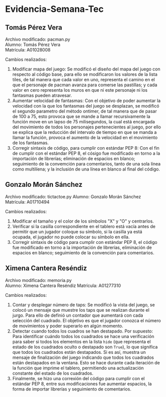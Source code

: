 # Evidencia-Semana-Tec  
  
## Tomás Pérez Vera  
Archivo modificado: pacman.py  
Alumno: Tomás Pérez Vera  
Matrícula: A01028008  

Cambios realizados:     
1. Modificar mapa del juego: Se modificó el diseño del mapa del juego con respecto al código base, para ello se modificaron los valores de la lista tiles, de  tal manera que cada valor en uno, representa el camino en el que el personaje de pacman avanza para comerse las pastillas; y cada valor en cero representa los muros en que ni este personaje ni los fantasmas pueden atravesar. 
2. Aumentar velocidad de fantasmas: Con el objetivo de poder aumentar la velocidad con la que los fantasmas del juego se desplazan, se modificó el segundo parametro del método ontimer, de tal manera que de pasar de 100 a 75, esto provoca que se mande a llamar recursivamente la función move en un lapso de 75 milisegundos, la cual está encargada del movimiento de todos los personajes pertenecientes al juego, por ello se explica que la reducción del intervalo de tiempo en que se manda a llamar la función, provoca el aumento de la velocidad en el movimiento de los fantasmas.
3. Corregir sintaxis de código, para cumplir con estándar PEP 8: Con el fin de cumplir con el estándar PEP 8, el cósigo fue modificado en torno a la importación de librerías; eliminación de espacios en blanco; seguimiento de la convemción para comentarios, tanto de una sola línea como multilíena; y la inclusión de una línea en blanco al final del código.    


## Gonzalo Morán Sánchez 
Archivo modificado: tictactoe.py 
Alumno: Gonzalo Morán Sánchez 
Matrícula: A01710494  

Cambios realizados:     
1. Modificar el tamaño y el color de los símbolos "X" y "O" y centrarlos.
2. Verificar si la casilla correspondiente en el tablero está vacía antes de permitir que un jugador coloque su símbolo, si la casilla ya está ocupada, el jugador no puede colocar su símbolo en ella.
3. Corregir sintaxis de código para cumplir con estándar PEP 8, el código fue modificado en torno a la importación de librerías, eliminación de espacios en blanco; seguimiento de la convención para comentarios.  


## Ximena Cantera Reséndiz  
Archivo modificado: memoria.py  
Alumno: Ximena Cantera Reséndiz
Matrícula: A01277310

Cambios realizados:     
1. Contar y desplegar número de taps: Se modificó la vista del juego, se colocó un mensaje que muestre los taps que se realizan durante el jurgo. Para ello de definió un contador que aumentará con cada selección del cuadrado. El objetivo es que el jugador conozca el número de movimientos y poder superarlo en algún momento.
2. Detectar cuando todos los cuadros se han destapado. Por supuesto: Para identificar cuándo todos los cuadrados se hace una verificación para saber si todos los elementos en la lista `hide` (que representa el estado de los cuadrados oculto o destapado son `True`), lo que significa que todos los cuadrados están destapados. Si es así, muestra un mensaje de finalización del juego indicando que todos los cuadrados están destapados en la ventana. Esto se hace durante cada iteración de la función que imprime el tablero, permitiendo una actualización constante del estado de los cuadrados.
3. Finalmente, se hizo una correxión del código para cumplir con el estándar PEP 8, entre sus modificaciones fue aumentar espacios, la forma de importar librerías y seguimiento de comentarios.